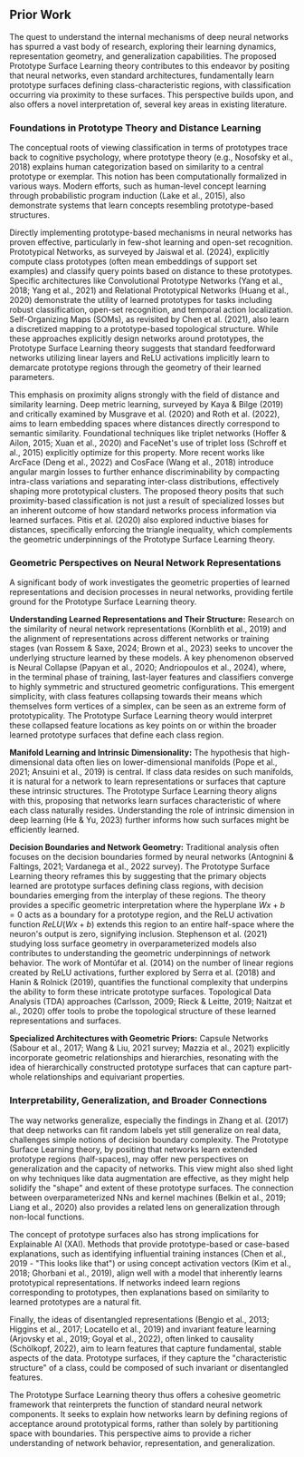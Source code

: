 ## Prior Work

The quest to understand the internal mechanisms of deep neural networks has spurred a vast body of research, exploring their learning dynamics, representation geometry, and generalization capabilities. The proposed Prototype Surface Learning theory contributes to this endeavor by positing that neural networks, even standard architectures, fundamentally learn prototype surfaces defining class-characteristic regions, with classification occurring via proximity to these surfaces. This perspective builds upon, and also offers a novel interpretation of, several key areas in existing literature.

### Foundations in Prototype Theory and Distance Learning

The conceptual roots of viewing classification in terms of prototypes trace back to cognitive psychology, where prototype theory (e.g., Nosofsky et al., 2018) explains human categorization based on similarity to a central prototype or exemplar. This notion has been computationally formalized in various ways. Modern efforts, such as human-level concept learning through probabilistic program induction (Lake et al., 2015), also demonstrate systems that learn concepts resembling prototype-based structures.

Directly implementing prototype-based mechanisms in neural networks has proven effective, particularly in few-shot learning and open-set recognition. Prototypical Networks, as surveyed by Jaiswal et al. (2024), explicitly compute class prototypes (often mean embeddings of support set examples) and classify query points based on distance to these prototypes. Specific architectures like Convolutional Prototype Networks (Yang et al., 2018; Yang et al., 2021) and Relational Prototypical Networks (Huang et al., 2020) demonstrate the utility of learned prototypes for tasks including robust classification, open-set recognition, and temporal action localization. Self-Organizing Maps (SOMs), as revisited by Chen et al. (2021), also learn a discretized mapping to a prototype-based topological structure. While these approaches explicitly design networks around prototypes, the Prototype Surface Learning theory suggests that standard feedforward networks utilizing linear layers and ReLU activations implicitly learn to demarcate prototype regions through the geometry of their learned parameters.

This emphasis on proximity aligns strongly with the field of distance and similarity learning. Deep metric learning, surveyed by Kaya & Bilge (2019) and critically examined by Musgrave et al. (2020) and Roth et al. (2022), aims to learn embedding spaces where distances directly correspond to semantic similarity. Foundational techniques like triplet networks (Hoffer & Ailon, 2015; Xuan et al., 2020) and FaceNet's use of triplet loss (Schroff et al., 2015) explicitly optimize for this property. More recent works like ArcFace (Deng et al., 2022) and CosFace (Wang et al., 2018) introduce angular margin losses to further enhance discriminability by compacting intra-class variations and separating inter-class distributions, effectively shaping more prototypical clusters. The proposed theory posits that such proximity-based classification is not just a result of specialized losses but an inherent outcome of how standard networks process information via learned surfaces. Pitis et al. (2020) also explored inductive biases for distances, specifically enforcing the triangle inequality, which complements the geometric underpinnings of the Prototype Surface Learning theory.

### Geometric Perspectives on Neural Network Representations

A significant body of work investigates the geometric properties of learned representations and decision processes in neural networks, providing fertile ground for the Prototype Surface Learning theory.

**Understanding Learned Representations and Their Structure:** Research on the similarity of neural network representations (Kornblith et al., 2019) and the alignment of representations across different networks or training stages (van Rossem & Saxe, 2024; Brown et al., 2023) seeks to uncover the underlying structure learned by these models. A key phenomenon observed is Neural Collapse (Papyan et al., 2020; Andriopoulos et al., 2024), where, in the terminal phase of training, last-layer features and classifiers converge to highly symmetric and structured geometric configurations. This emergent simplicity, with class features collapsing towards their means which themselves form vertices of a simplex, can be seen as an extreme form of prototypicality. The Prototype Surface Learning theory would interpret these collapsed feature locations as key points on or within the broader learned prototype surfaces that define each class region.

**Manifold Learning and Intrinsic Dimensionality:** The hypothesis that high-dimensional data often lies on lower-dimensional manifolds (Pope et al., 2021; Ansuini et al., 2019) is central. If class data resides on such manifolds, it is natural for a network to learn representations or surfaces that capture these intrinsic structures. The Prototype Surface Learning theory aligns with this, proposing that networks learn surfaces characteristic of where each class naturally resides. Understanding the role of intrinsic dimension in deep learning (He & Yu, 2023) further informs how such surfaces might be efficiently learned.

**Decision Boundaries and Network Geometry:** Traditional analysis often focuses on the decision boundaries formed by neural networks (Antognini & Faltings, 2021; Vardanega et al., 2022 survey). The Prototype Surface Learning theory reframes this by suggesting that the primary objects learned are prototype surfaces defining class regions, with decision boundaries emerging from the interplay of these regions. The theory provides a specific geometric interpretation where the hyperplane $Wx+b=0$ acts as a boundary for a prototype region, and the ReLU activation function $ReLU(Wx+b)$ extends this region to an entire half-space where the neuron's output is zero, signifying inclusion. Stephenson et al. (2021) studying loss surface geometry in overparameterized models also contributes to understanding the geometric underpinnings of network behavior. The work of Montúfar et al. (2014) on the number of linear regions created by ReLU activations, further explored by Serra et al. (2018) and Hanin & Rolnick (2019), quantifies the functional complexity that underpins the ability to form these intricate prototype surfaces. Topological Data Analysis (TDA) approaches (Carlsson, 2009; Rieck & Leitte, 2019; Naitzat et al., 2020) offer tools to probe the topological structure of these learned representations and surfaces.

**Specialized Architectures with Geometric Priors:** Capsule Networks (Sabour et al., 2017; Wang & Liu, 2021 survey; Mazzia et al., 2021) explicitly incorporate geometric relationships and hierarchies, resonating with the idea of hierarchically constructed prototype surfaces that can capture part-whole relationships and equivariant properties.

### Interpretability, Generalization, and Broader Connections

The way networks generalize, especially the findings in Zhang et al. (2017) that deep networks can fit random labels yet still generalize on real data, challenges simple notions of decision boundary complexity. The Prototype Surface Learning theory, by positing that networks learn extended prototype regions (half-spaces), may offer new perspectives on generalization and the capacity of networks. This view might also shed light on why techniques like data augmentation are effective, as they might help solidify the "shape" and extent of these prototype surfaces. The connection between overparameterized NNs and kernel machines (Belkin et al., 2019; Liang et al., 2020) also provides a related lens on generalization through non-local functions.

The concept of prototype surfaces also has strong implications for Explainable AI (XAI). Methods that provide prototype-based or case-based explanations, such as identifying influential training instances (Chen et al., 2019 - "This looks like that") or using concept activation vectors (Kim et al., 2018; Ghorbani et al., 2019), align well with a model that inherently learns prototypical representations. If networks indeed learn regions corresponding to prototypes, then explanations based on similarity to learned prototypes are a natural fit.

Finally, the ideas of disentangled representations (Bengio et al., 2013; Higgins et al., 2017; Locatello et al., 2019) and invariant feature learning (Arjovsky et al., 2019; Goyal et al., 2022), often linked to causality (Schölkopf, 2022), aim to learn features that capture fundamental, stable aspects of the data. Prototype surfaces, if they capture the "characteristic structure" of a class, could be composed of such invariant or disentangled features.

The Prototype Surface Learning theory thus offers a cohesive geometric framework that reinterprets the function of standard neural network components. It seeks to explain how networks learn by defining regions of acceptance around prototypical forms, rather than solely by partitioning space with boundaries. This perspective aims to provide a richer understanding of network behavior, representation, and generalization.